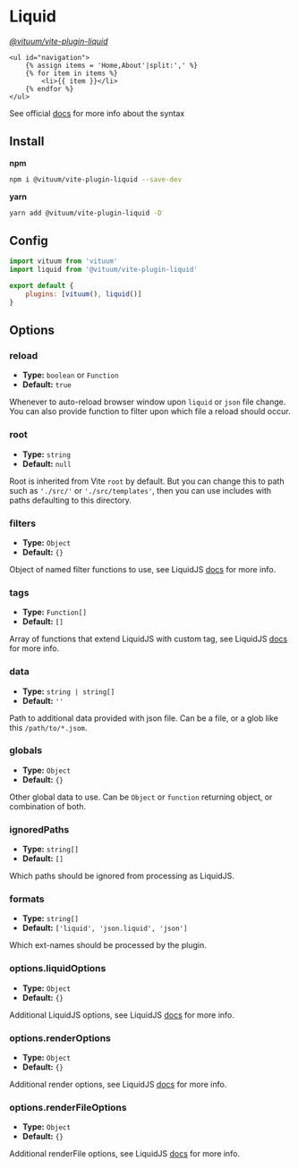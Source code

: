 # Liquid
_[@vituum/vite-plugin-liquid](https://github.com/vituum/vite-plugin-liquid)_

```twig
<ul id="navigation">
    {% assign items = 'Home,About'|split:',' %}
    {% for item in items %}
        <li>{{ item }}</li>
    {% endfor %}
</ul>
```

See official [docs](https://liquidjs.com/) for more info about the syntax

## Install
**npm**
```bash
npm i @vituum/vite-plugin-liquid --save-dev
```
**yarn**
```bash
yarn add @vituum/vite-plugin-liquid -D
```

## Config
```javascript
import vituum from 'vituum'
import liquid from '@vituum/vite-plugin-liquid'

export default {
    plugins: [vituum(), liquid()]
}
```

## Options

### reload
- **Type:** `boolean` or `Function`
- **Default:** `true`

Whenever to auto-reload browser window upon `liquid` or `json` file change. You can also provide function to filter upon which file a reload should occur.

### root
- **Type:** `string`
- **Default:** `null`

Root is inherited from Vite `root` by default. But you can change this to path such as `'./src/'` or `'./src/templates'`, then you can use includes with paths defaulting to this directory.

### filters
- **Type:** `Object`
- **Default:** `{}`

Object of named filter functions to use, see LiquidJS [docs](https://liquidjs.com/tutorials/register-filters-tags.html#Register-Filters) for more info.

### tags
- **Type:** `Function[]`
- **Default:** `[]`

Array of functions that extend LiquidJS with custom tag, see LiquidJS [docs](https://liquidjs.com/tutorials/register-filters-tags.html#Register-Tags) for more info.

### data
- **Type:** `string | string[]`
- **Default:** `''`

Path to additional data provided with json file. Can be a file, or a glob like this `/path/to/*.jsom`.

### globals
- **Type:** `Object`
- **Default:** `{}`

Other global data to use. Can be `Object` or `function` returning object, or combination of both.

### ignoredPaths
- **Type:** `string[]`
- **Default:** `[]`

Which paths should be ignored from processing as LiquidJS.

### formats
- **Type:** `string[]`
- **Default:** `['liquid', 'json.liquid', 'json']`

Which ext-names should be processed by the plugin.

### options.liquidOptions
- **Type:** `Object`
- **Default:** `{}`

Additional LiquidJS options, see LiquidJS [docs](https://liquidjs.com/api/interfaces/LiquidOptions.html) for more info.

### options.renderOptions
- **Type:** `Object`
- **Default:** `{}`

Additional render options, see LiquidJS [docs](https://liquidjs.com/) for more info.

### options.renderFileOptions
- **Type:** `Object`
- **Default:** `{}`

Additional renderFile options, see LiquidJS [docs](https://liquidjs.com/) for more info.
